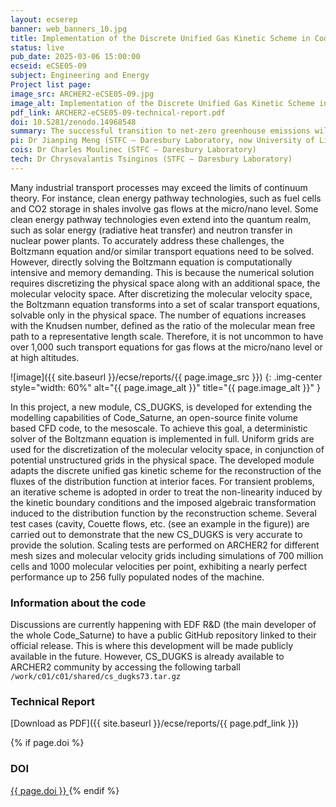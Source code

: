 ```yaml
---
layout: ecserep
banner: web_banners_10.jpg
title: Implementation of the Discrete Unified Gas Kinetic Scheme in Code_Saturne targeting Exascale 
status: live
pub_date: 2025-03-06 15:00:00
ecseid: eCSE05-09
subject: Engineering and Energy
Project list page:
image_src: ARCHER2-eCSE05-09.jpg
image_alt: Implementation of the Discrete Unified Gas Kinetic Scheme in Code_Saturne targeting Exascale 
pdf_link: ARCHER2-eCSE05-09-technical-report.pdf
doi: 10.5281/zenodo.14968548
summary: The successful transition to net-zero greenhouse emissions will rely significantly on clean-energy pathway technologies, i.e., solar energy, hydrogen fuel cells and CO2 storage. To better develop these technologies, we need to understand many flow processes happening at the mesoscale, e.g., micro gas flows in hydrogen fuel cells. This requires the development of mesoscopic codes, suitable for industrial level applications and targeted towards exascale computers. This project aimed to develop the mesoscale modelling capability of Code_Saturne, an open-source, pre-exascale-ready Computational Fluid Dynamics code. A new module was implemented in the code – the discrete unified gas kinetic scheme (DUGKS). This numerically solves the mesoscale Boltzmann equation using a Finite Volume discretisation in the physical space and a discretised molecular velocity space. The scheme is applicable for a wide range of fluid flows and beyond, e.g., phonon heat transfer and plasma.
pi: Dr Jianping Meng (STFC – Daresbury Laboratory, now University of Liverpool)
cois: Dr Charles Moulinec (STFC – Daresbury Laboratory)
tech: Dr Chrysovalantis Tsinginos (STFC – Daresbury Laboratory)
---
```



<!--
![image]({{ site.baseurl }}/ecse/reports/{{ page.image_src }})
{: .img-center style="width: 40%" alt="{{ page.image_alt }}" title="{{ page.image_alt }}" }
-->

Many industrial transport processes may exceed the limits of continuum theory. For instance, clean
energy pathway technologies, such as fuel cells and CO2 storage in shales involve gas flows at the
micro/nano level. Some clean energy pathway technologies even extend into the quantum realm,
such as solar energy (radiative heat transfer) and neutron transfer in nuclear power plants. To
accurately address these challenges, the Boltzmann equation and/or similar transport equations need
to be solved. However, directly solving the Boltzmann equation is computationally intensive and
memory demanding. This is because the numerical solution requires discretizing the physical space
along with an additional space, the molecular velocity space. After discretizing the molecular
velocity space, the Boltzmann equation transforms into a set of scalar transport equations, solvable
only in the physical space. The number of equations increases with the Knudsen number, defined as
the ratio of the molecular mean free path to a representative length scale. Therefore, it is not
uncommon to have over 1,000 such transport equations for gas flows at the micro/nano level or at
high altitudes.


![image]({{ site.baseurl }}/ecse/reports/{{ page.image_src }})
{: .img-center style="width: 60%" alt="{{ page.image_alt }}" title="{{ page.image_alt }}" }


In this project, a new module, CS_DUGKS, is developed for extending the modelling capabilities of
Code_Saturne, an open-source finite volume based CFD code, to the mesoscale. To achieve this
goal, a deterministic solver of the Boltzmann equation is implemented in full. Uniform grids are
used for the discretization of the molecular velocity space, in conjunction of potential unstructured
grids in the physical space. The developed module adapts the discrete unified gas kinetic scheme for
the reconstruction of the fluxes of the distribution function at interior faces. For transient problems,
an iterative scheme is adopted in order to treat the non-linearity induced by the kinetic boundary
conditions and the imposed algebraic transformation induced to the distribution function by the
reconstruction scheme. Several test cases (cavity, Couette flows, etc. (see an example in the figure))
are carried out to demonstrate that the new CS_DUGKS is very accurate to provide the solution.
Scaling tests are performed on ARCHER2 for different mesh sizes and molecular velocity grids
including simulations of 700 million cells and 1000 molecular velocities per point, exhibiting a
nearly perfect performance up to 256 fully populated nodes of the machine.
 
### Information about the code
 
Discussions are currently happening with EDF R&D (the main developer of the whole Code_Saturne) to have a public GitHub repository linked to their official release. This is where this development will be made publicly available in the future. However, CS_DUGKS is already available to ARCHER2 community by accessing the following tarball `/work/c01/c01/shared/cs_dugks73.tar.gz`





### Technical Report

[Download as PDF]({{ site.baseurl }}/ecse/reports/{{ page.pdf_link }}) 


{% if page.doi  %}
### DOI
  <a href="https://doi.org/{{ page.doi }}">
     {{ page.doi }}
  </a>
{% endif %}